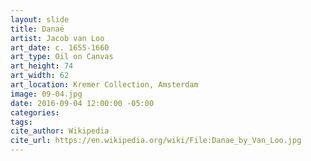 ```yaml
---
layout: slide
title: Danaë
artist: Jacob van Loo
art_date: c. 1655-1660
art_type: Oil on Canvas
art_height: 74
art_width: 62
art_location: Kremer Collection, Amsterdam
image: 09-04.jpg
date: 2016-09-04 12:00:00 -05:00
categories:
tags:
cite_author: Wikipedia
cite_url: https://en.wikipedia.org/wiki/File:Danae_by_Van_Loo.jpg
---
```

